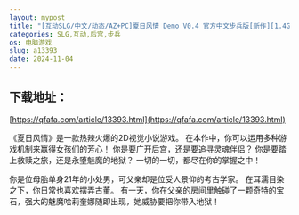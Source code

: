 ```yaml
---
layout: mypost
title: "[互动SLG/中文/动态/AZ+PC]夏日风情 Demo V0.4 官方中文步兵版[新作][1.4G]"
categories: SLG,互动,后宫,步兵
os: 电脑游戏
slug: a13393
date: 2024-11-04
---
```


## 下载地址：

[https://qfafa.com/article/13393.html](https://qfafa.com/article/13393.html)

《夏日风情》是一款热辣火爆的2D视觉小说游戏。
在本作中，你可以运用多种游戏机制来赢得女孩们的芳心！
你是要广开后宫，还是要追寻灵魂伴侣？
你是要踏上救赎之旅，还是永堕魅魔的地狱？
一切的一切，都尽在你的掌握之中！

你是位母胎单身21年的小处男，可父亲却是位受人景仰的考古学家。
在耳濡目染之下，你日常也喜欢摆弄古董。
有一天，你在父亲的房间里触碰了一颗奇特的宝石，强大的魅魔哈莉奎娜随即出现，她威胁要把你带入地狱！
